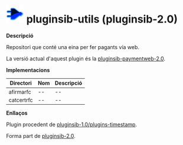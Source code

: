 # ![Logo](https://github.com/GovernIB/maven/raw/binaris/pluginsib/projectinfo_Attachments/icon.jpg) pluginsib-utils  (pluginsib-2.0)

**Descripció**


Repositori que conté una eina per fer pagants vía web.

La versió actual d'aquest plugin és la [pluginsib-paymentweb-2.0](https://github.com/GovernIB/pluginsib-paymentweb/tree/pluginsib-paymentweb-2.0).


**Implementacions**

Directori | Nom | Descripció
------------ | ------------- | -------------
afirmarfc | -- | -- 
catcertrfc | -- | --


**Enllaços**


Plugin procedent de [pluginsib-1.0/plugins-timestamp](https://github.com/GovernIB/pluginsib/tree/pluginsib-1.0/plugins-timestamp).  

Forma part de [pluginsib-2.0](https://github.com/GovernIB/pluginsib/tree/pluginsib-2.0).
